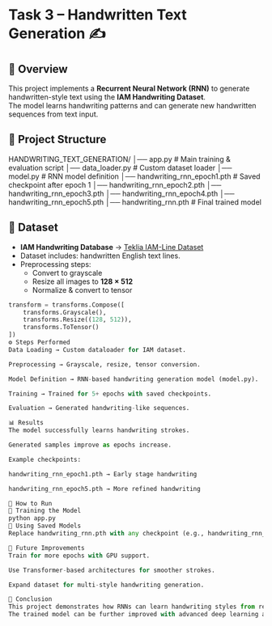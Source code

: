 # Task 3 – Handwritten Text Generation ✍️  

## 📌 Overview  
This project implements a **Recurrent Neural Network (RNN)** to generate handwritten-style text using the **IAM Handwriting Dataset**.  
The model learns handwriting patterns and can generate new handwritten sequences from text input.  

## 📂 Project Structure  
HANDWRITING_TEXT_GENERATION/
│── app.py # Main training & evaluation script
│── data_loader.py # Custom dataset loader
│── model.py # RNN model definition
│── handwriting_rnn_epoch1.pth # Saved checkpoint after epoch 1
│── handwriting_rnn_epoch2.pth
│── handwriting_rnn_epoch3.pth
│── handwriting_rnn_epoch4.pth
│── handwriting_rnn_epoch5.pth
│── handwriting_rnn.pth # Final trained model


## 📂 Dataset  
- **IAM Handwriting Database** → [Teklia IAM-Line Dataset](https://fki.tic.heia-fr.ch/databases/iam-handwriting-database)  
- Dataset includes: handwritten English text lines.  
- Preprocessing steps:  
  - Convert to grayscale  
  - Resize all images to **128 × 512**  
  - Normalize & convert to tensor  

```python
transform = transforms.Compose([
    transforms.Grayscale(),
    transforms.Resize((128, 512)),
    transforms.ToTensor()
])
⚙️ Steps Performed
Data Loading → Custom dataloader for IAM dataset.

Preprocessing → Grayscale, resize, tensor conversion.

Model Definition → RNN-based handwriting generation model (model.py).

Training → Trained for 5+ epochs with saved checkpoints.

Evaluation → Generated handwriting-like sequences.

📊 Results
The model successfully learns handwriting strokes.

Generated samples improve as epochs increase.

Example checkpoints:

handwriting_rnn_epoch1.pth → Early stage handwriting

handwriting_rnn_epoch5.pth → More refined handwriting

🚀 How to Run
🔹 Training the Model
python app.py
🔹 Using Saved Models
Replace handwriting_rnn.pth with any checkpoint (e.g., handwriting_rnn_epoch3.pth) to test intermediate results.

📌 Future Improvements
Train for more epochs with GPU support.

Use Transformer-based architectures for smoother strokes.

Expand dataset for multi-style handwriting generation.

📌 Conclusion
This project demonstrates how RNNs can learn handwriting styles from real-world datasets and generate new handwriting from text.
The trained model can be further improved with advanced deep learning architectures
